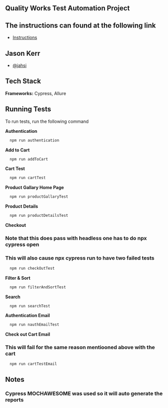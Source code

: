 
## Quality Works Test Automation Project

## The instructions can found at the following link

 - [Instructions](https://docs.google.com/document/d/1x32DBd3ZZL3xiHhgUOei9VpzFcYq0RooOGtA5HgO2Bw/edit?usp=sharing)

## Jason Kerr

- [@jahsi](https://github.com/jahsi?tab=repositories)

## Tech Stack

**Frameworks:** Cypress, Allure

## Running Tests

To run tests, run the following command

**Authentication**
```bash
  npm run authentication
```

**Add to Cart**
```bash
  npm run addToCart
```

**Cart Test**
```bash
  npm run cartTest
```

**Product Gallary Home Page**
```bash
  npm run productGallaryTest
```

**Product Details**
```bash
  npm run productDetailsTest
```

**Checkout**
### Note that this does pass with headless one has to do npx cypress open
### This will also cause npx cypress run to have two failed tests  
```bash
  npm run checkOutTest
```

**Filter & Sort**
```bash
  npm run filterAndSortTest
```

**Search**
```
  npm run searchTest
```

**Authentication Email**
```bash
  npm run nauthEmailTest
```

**Check out Cart Email**
### This will fail for the same reason mentiooned above with the cart
```
  npm run cartTestEmail
```



## Notes
###  Cypress MOCHAWESOME was used so it will auto generate the reports 



